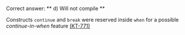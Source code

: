 Correct answer: ** d) Will not compile **

Constructs `continue` and `break` were reserved inside `when` for a possible _continue-in-when_ feature [(KT-771)](https://youtrack.jetbrains.com/issue/KT-771)
